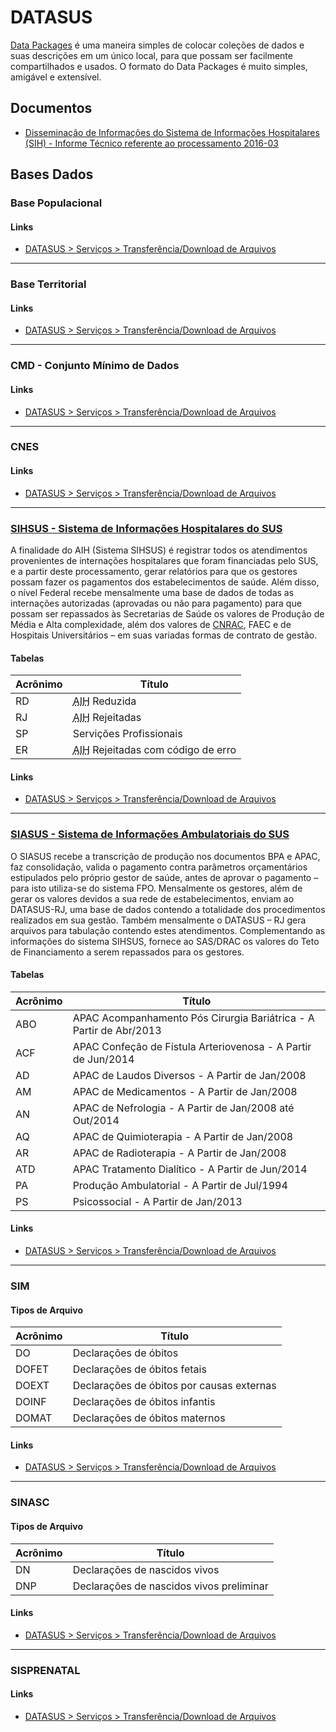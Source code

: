 # DATASUS

[Data Packages](https://frictionlessdata.io/docs/data-package/) é uma maneira simples de colocar coleções de dados e suas descrições em um único local, para que possam ser facilmente compartilhados e usados. O formato do Data Packages é muito simples, amigável e extensível.


## Documentos

- [Disseminação de Informações do Sistema de Informações Hospitalares (SIH) - Informe Técnico referente ao processamento 2016-03](https://github.com/rodrigobicalho/Tera--FInal-project-and-others/blob/master/IT_SIHSUS_1603.pdf)


## Bases Dados

### Base Populacional

#### Links

- [DATASUS > Serviços > Transferência/Download de Arquivos](http://www2.datasus.gov.br/DATASUS/index.php?area=0901&item=1&acao=35&pad=31655)

----

### Base Territorial

#### Links

- [DATASUS > Serviços > Transferência/Download de Arquivos](http://www2.datasus.gov.br/DATASUS/index.php?area=0901&item=1&acao=33&pad=31655)

----

### CMD - Conjunto Mínimo de Dados

#### Links

- [DATASUS > Serviços > Transferência/Download de Arquivos](http://www2.datasus.gov.br/DATASUS/index.php?area=0901&item=1&acao=37)

----

### CNES

#### Links

- [DATASUS > Serviços > Transferência/Download de Arquivos](http://www2.datasus.gov.br/DATASUS/index.php?area=0901&item=1&acao=31&pad=31655)

----

### [SIHSUS - Sistema de Informações Hospitalares do SUS](http://datasus.saude.gov.br/sistemas-e-aplicativos/hospitalares/sihsus)

A finalidade do AIH (Sistema SIHSUS) é registrar todos os atendimentos provenientes de internações hospitalares que foram financiadas pelo SUS, e a partir deste processamento, gerar relatórios para que os gestores possam fazer os pagamentos dos estabelecimentos de saúde. Além disso, o nível Federal recebe mensalmente uma base de dados de todas as internações autorizadas (aprovadas ou não para pagamento) para que possam ser repassados às Secretarias de Saúde os valores de Produção de Média e Alta complexidade, além dos valores de [CNRAC](http://datasus.saude.gov.br/sistemas-e-aplicativos/regulacao/cnrac-central-nacional-de-regulacao-de-alta-complexidade), FAEC e de Hospitais Universitários – em suas variadas formas de contrato de gestão.


#### Tabelas

| Acrônimo | Título |
|----------|--------|
| RD | <abbr title="Autorização de Internação Hospitalar">AIH</abbr> Reduzida |
| RJ | <abbr title=" Autorização de Internação Hospitalar ">AIH</abbr> Rejeitadas |
| SP | Servições Profissionais |
| ER | <abbr title=" Autorização de Internação Hospitalar ">AIH</abbr> Rejeitadas com código de erro |

#### Links

- [DATASUS > Serviços > Transferência/Download de Arquivos](http://www2.datasus.gov.br/DATASUS/index.php?area=0901&item=1&acao=25)

----

### [SIASUS - Sistema de Informações Ambulatoriais do SUS](http://datasus.saude.gov.br/sistemas-e-aplicativos/ambulatoriais/sia)

O SIASUS recebe a transcrição de produção nos documentos BPA e APAC, faz consolidação, valida o pagamento contra parâmetros orçamentários estipulados pelo próprio gestor de saúde, antes de aprovar o pagamento – para isto utiliza-se do sistema FPO.  Mensalmente os gestores, além de gerar os valores devidos a sua rede de estabelecimentos, enviam ao DATASUS-RJ, uma base de dados contendo a totalidade dos procedimentos realizados em sua gestão.  Também mensalmente o DATASUS – RJ gera arquivos para tabulação contendo estes atendimentos. Complementando as informações do sistema SIHSUS, fornece ao SAS/DRAC os valores do Teto de Financiamento a serem repassados para os gestores.

#### Tabelas

| Acrônimo | Título |
|----------|--------|
| ABO | APAC Acompanhamento Pós Cirurgia Bariátrica - A Partir de Abr/2013 |
| ACF | APAC Confeção de Fístula Arteriovenosa - A Partir de Jun/2014 |
| AD  | APAC de Laudos Diversos - A Partir de Jan/2008 |
| AM  | APAC de Medicamentos - A Partir de Jan/2008 |
| AN  | APAC de Nefrologia - A Partir de Jan/2008 até Out/2014 |
| AQ  | APAC de Quimioterapia - A Partir de Jan/2008 |
| AR  | APAC de Radioterapia - A Partir de Jan/2008 |
| ATD | APAC Tratamento Dialítico - A Partir de Jun/2014 |
| PA  | Produção Ambulatorial - A Partir de Jul/1994 |
| PS  | Psicossocial - A Partir de Jan/2013 |


#### Links

- [DATASUS > Serviços > Transferência/Download de Arquivos](http://www2.datasus.gov.br/DATASUS/index.php?area=0901&item=1&acao=22&pad=31655)
----

### SIM

#### Tipos de Arquivo

| Acrônimo | Título |
|----------|--------|
| DO | Declarações de óbitos |
| DOFET | Declarações de óbitos fetais |
| DOEXT | Declarações de óbitos por causas externas |
| DOINF | Declarações de óbitos infantis |
| DOMAT | Declarações de óbitos maternos |

#### Links

- [DATASUS > Serviços > Transferência/Download de Arquivos](http://www2.datasus.gov.br/DATASUS/index.php?area=0901&item=1&acao=26&pad=31655)

----

### SINASC

#### Tipos de Arquivo

| Acrônimo | Título |
|----------|-------------------------------------------|
| DN | Declarações de nascidos vivos |
| DNP | Declarações de nascidos vivos preliminar |

#### Links

- [DATASUS > Serviços > Transferência/Download de Arquivos](http://www2.datasus.gov.br/DATASUS/index.php?area=0901&item=1&acao=28&pad=31655)

----

### SISPRENATAL

#### Links

- [DATASUS > Serviços > Transferência/Download de Arquivos](http://www2.datasus.gov.br/DATASUS/index.php?area=0901&item=1&acao=29&pad=31655)
